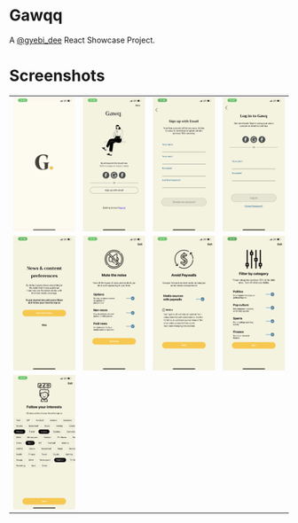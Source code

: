 # Gawqq

A [@gyebi_dee](https://twitter.com/gyebi_dee) React Showcase Project.

 
# Screenshots
<table>
  <tr>
    <td>
      <img src="https://github.com/Kgd1z/gawqq/blob/main/screenshots/1.PNG" />
    </td>
    <td>
       <img src="https://github.com/Kgd1z/gawqq/blob/main/screenshots/2.PNG" />
    </td>
    <td>
       <img src="https://github.com/Kgd1z/gawqq/blob/main/screenshots/3.PNG" />
    </td>
    <td>
       <img src="https://github.com/Kgd1z/gawqq/blob/main/screenshots/4.PNG" />
    </td>
</tr>


<tr>
<td>
   <img src="https://github.com/Kgd1z/gawqq/blob/main/screenshots/5.PNG" />
    </td>
    <td>
       <img src="https://github.com/Kgd1z/gawqq/blob/main/screenshots/6.PNG" />
    </td>
    <td>
      <img src="https://github.com/Kgd1z/gawqq/blob/main/screenshots/7.PNG" />
    </td>
     <td>
     <img src="https://github.com/Kgd1z/gawqq/blob/main/screenshots/8.PNG" />
    </td>
    
</tr>
<tr>
<td>
   <img src="https://github.com/Kgd1z/gawqq/blob/main/screenshots/9.PNG" />

</td>

</tr>
  
 
    
   
    
    

</table>